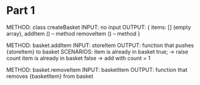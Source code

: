 # Part 1
METHOD: class createBasket
INPUT: no input
OUTPUT: {
        items: [] (empty array),
        addItem () – method
        removeItem () – method
        }

METHOD: basket.addItem
INPUT: storeItem
OUTPUT: function that pushes {storeItem} to basket
SCENARIOS: item is already in basket true; -> raise count
          item is already in basket false -> add with count = 1

METHOD: basket.removeItem
INPUT: basketItem
OUTPUT: function that removes {basketItem} from basket
